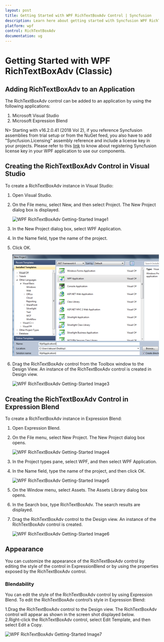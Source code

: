 ```yaml
---
layout: post
title: Getting Started with WPF RichTextBoxAdv Control | Syncfusion
description: Learn here about getting started with Syncfusion WPF RichTextBoxAdv (Classic) control, its elements and more details.
platform: wpf
control: RichTextBoxAdv
documentation: ug
---
```


# Getting Started with WPF RichTextBoxAdv (Classic)

## Adding RichTextBoxAdv to an Application 

The RichTextBoxAdv control can be added to an application by using the following applications:

1. Microsoft Visual Studio
2. Microsoft Expression Blend

N> Starting with v16.2.0.41 (2018 Vol 2), if you reference Syncfusion assemblies from trial setup or from the NuGet feed, you also have to add "Syncfusion.Licensing" assembly reference and include a license key in your projects. Please refer to this [link](https://help.syncfusion.com/common/essential-studio/licensing/license-key) to know about registering Syncfusion license key in your WPF application to use our components.


## Creating the RichTextBoxAdv Control in Visual Studio

To create a RichTextBoxAdv instance in Visual Studio:

1. Open Visual Studio.      
2. On the File menu, select New, and then select Project. The New Project dialog box is displayed.           





   ![WPF RichTextBoxAdv Getting-Started Image1](Getting-Started_images/Getting-Started_img1.png)         



3. In the New Project dialog box, select WPF Application.                         
4. In the Name field, type the name of the project.                              
5. Click OK.                    


   ![WPF RichTextBoxAdv Getting-Started Image2](Getting-Started_images/Getting-Started_img2.png)





6. Drag the RichTextBoxAdv control from the Toolbox window to the Design View. An instance of the RichTextBoxAdv control is created in Design view.     



   ![WPF RichTextBoxAdv Getting-Started Image3](Getting-Started_images/Getting-Started_img3.png)





## Creating the RichTextBoxAdv Control in Expression Blend

To create a RichTextBoxAdv instance in Expression Blend:

1. Open Expression Blend.    
2. On the File menu, select New Project. The New Project dialog box opens.         



    ![WPF RichTextBoxAdv Getting-Started Image4](Getting-Started_images/Getting-Started_img4.png)



3. In the Project types pane, select WPF, and then select WPF Application.         
4. In the Name field, type the name of the project, and then click OK.             



   ![WPF RichTextBoxAdv Getting-Started Image5](Getting-Started_images/Getting-Started_img5.png)    



5. On the Window menu, select Assets. The Assets Library dialog box opens.                       
6. In the Search box, type RichTextBoxAdv. The search results are displayed.                     
7. Drag the RichTextBoxAdv control to the Design view. An instance of the RichTextBoxAdv control is created.                   



   ![WPF RichTextBoxAdv Getting-Started Image6](Getting-Started_images/Getting-Started_img6.png)



## Appearance

You can customize the appearance of the RichTextBoxAdv control by editing the style of the control in ExpressionBlend or by using the properties exposed by the RichTextBoxAdv control.

### Blendability

You can edit the style of the RichTextBoxAdv control by using Expression Blend. To edit the RichTextBoxAdv control’s style in Expression Blend:

1.Drag the RichTextBoxAdv control to the Design view. The RichTextBoxAdv control will appear as shown in the screen shot displayed below.                 
2.Right-click the RichTextBoxAdv control, select Edit Template, and then select Edit a Copy.          





![WPF RichTextBoxAdv Getting-Started Image7](Getting-Started_images/Getting-Started_img7.png)



